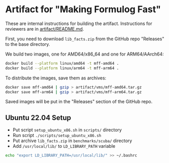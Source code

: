 # Artifact for "Making Formulog Fast"

These are internal instructions for building the artifact.
Instructions for reviewers are in [artifact/README.md](artifact/README.md).

First, you need to download `lib_facts.zip` from the GitHub repo "Releases" to the base directory.

We build two images, one for AMD64/x86_64 and one for ARM64/AArch64:

```bash
docker build --platform linux/amd64 -t mff-amd64 .
docker build --platform linux/arm64 -t mff-arm64 .
```

To distribute the images, save them as archives:

```bash
docker save mff-amd64 | gzip > artifact/vms/mff-amd64.tar.gz
docker save mff-arm64 | gzip > artifact/vms/mff-arm64.tar.gz
```

Saved images will be put in the "Releases" section of the GitHub repo.

## Ubuntu 22.04 Setup

- Put script `setup_ubuntu_x86.sh` in `scripts/` directory
- Run script `./scripts/setup_ubuntu_x86.sh`
- Put archive `lib_facts.zip` in `benchmarks/scuba/` directory
- Add `/usr/local/lib/` to `LD_LIBRARY_PATH` variable

```bash
echo "export LD_LIBRARY_PATH=/usr/local/lib/" >> ~/.bashrc
```

